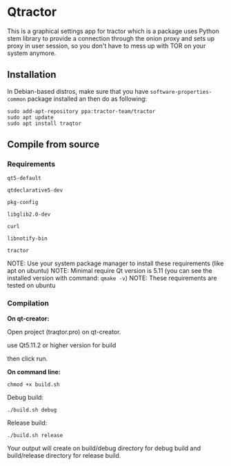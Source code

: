 # Qtractor

This is a graphical settings app for tractor which is a package uses Python stem library to provide a connection through the onion proxy and sets up proxy in user session, so you don't have to mess up with TOR on your system anymore.

<!--![traqtorPoster](/uploads/b06f001c6bf186f15da12fdd62c2749e/traqtorPoster.png)-->

## Installation


In Debian-based distros, make sure that you have `software-properties-common` package installed an then do as following:

```
sudo add-apt-repository ppa:tractor-team/tractor
sudo apt update
sudo apt install traqtor
```

## Compile from source

### Requirements

`qt5-default`

`qtdeclarative5-dev`

`pkg-config`

`libglib2.0-dev`

`curl`

`libnotify-bin`

`tractor`

NOTE: Use your system package manager to install these requirements (like apt on ubuntu)
NOTE: Minimal require Qt version is 5.11 (you can see the installed version with command: `qmake -v`)
NOTE: These requirements are tested on ubuntu

### Compilation

**On qt-creator:**

Open project (traqtor.pro) on qt-creator.

use Qt5.11.2 or higher version for build

then click run.

**On command line:**

`chmod +x build.sh`

Debug build:

`./build.sh debug`

Release build:

`./build.sh release`

Your output will create on build/debug directory for debug build and build/release directory for release build.
